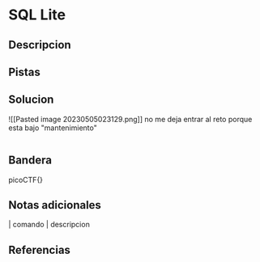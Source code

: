 
# SQL Lite

## Descripcion

## Pistas

## Solucion
![[Pasted image 20230505023129.png]]
no me deja entrar al reto porque esta bajo "mantenimiento"
```bash()
```

## Bandera

picoCTF{}

## Notas adicionales

| comando | descripcion

## Referencias
